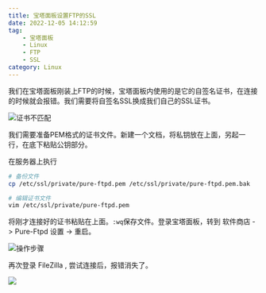 ```yaml
---
title: 宝塔面板设置FTP的SSL
date: 2022-12-05 14:12:59
tag: 
    - 宝塔面板
    - Linux
    - FTP
    - SSL
category: Linux
---
```

我们在宝塔面板刚装上FTP的时候，宝塔面板内使用的是它的自签名证书，在连接的时候就会报错。我们需要将自签名SSL换成我们自己的SSL证书。

![证书不匹配](https://hestudio-server-image.oss-cn-hongkong.aliyuncs.com/2022/12/22/63a3fb74052dc.png)

我们需要准备PEM格式的证书文件。新建一个文档，将私钥放在上面，另起一行，在底下粘贴公钥部分。

在服务器上执行
```sh
# 备份文件
cp /etc/ssl/private/pure-ftpd.pem /etc/ssl/private/pure-ftpd.pem.bak

# 编辑证书文件
vim /etc/ssl/private/pure-ftpd.pem
```
将刚才连接好的证书粘贴在上面。`:wq`保存文件。登录宝塔面板，转到 软件商店 -> Pure-Ftpd 设置 -> 重启。

![操作步骤](https://hestudio-server-image.oss-cn-hongkong.aliyuncs.com/2022/12/22/63a4016c09911.png)

再次登录 FileZilla , 尝试连接后，报错消失了。

![](https://hestudio-server-image.oss-cn-hongkong.aliyuncs.com/2022/12/22/63a40228a6826.png)